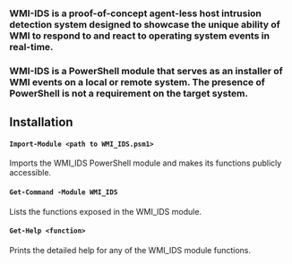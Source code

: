 ### WMI-IDS is a proof-of-concept agent-less host intrusion detection system designed to showcase the unique ability of WMI to respond to and react to operating system events in real-time.

### WMI-IDS is a PowerShell module that serves as an installer of WMI events on a local or remote system. The presence of PowerShell is not a requirement on the target system.

## Installation

#### `Import-Module <path to WMI_IDS.psm1>`

Imports the WMI_IDS PowerShell module and makes its functions publicly accessible.

#### `Get-Command -Module WMI_IDS`

Lists the functions exposed in the WMI_IDS module.

#### `Get-Help <function>`

Prints the detailed help for any of the WMI_IDS module functions.
